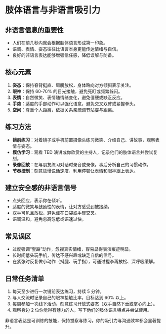 # 肢体语言与非语言吸引力

## 非语言信息的重要性

- 人们在前几秒内就会根据肢体语言形成第一印象。
- 语调、表情、姿态往往比语言本身更能传达情绪与自信。
- 良好的非语言表达能够增强信任感，降低误解与防备。

## 核心元素

1. **姿态**：保持脊背挺直、肩膀放松，身体略向对方倾斜表示关注。
2. **眼神**：保持 60-70% 的目光接触，避免死盯或频繁躲闪。
3. **表情**：自然微笑、表情随情绪变化，避免僵硬或缺乏反应。
4. **手势**：适度的手部动作可以强化语意，避免交叉双臂或紧握拳头。
5. **空间**：尊重个人距离，依据关系亲疏调节站姿与距离。

## 练习方法

- **镜前练习**：对着镜子或手机前置摄像头练习微笑、介绍自己、讲故事，观察表情与姿态。
- **模仿学习**：观看 TED 演讲或你欣赏的主持人，记录他们的肢体语言并尝试复刻。
- **录像回放**：在与朋友练习对话时录音或录像，事后分析自己的习惯动作。
- **节奏控制**：刻意放慢说话速度，利用停顿让表情和眼神跟上表达。

## 建立安全感的非语言信号

- 点头回应，表示你在倾听。
- 适度的微笑与鼓励性的表情，让对方感受到被接纳。
- 双手可见且放松，避免藏在口袋或手臂交叉。
- 语调温和，避免忽高忽低或语速过快。

## 常见误区

- 过度强调“套路”动作，忽视真实情绪，容易显得表演痕迹明显。
- 长时间低头玩手机，传达不感兴趣或缺乏自信的信号。
- 在紧张时反复做小动作（抖腿、玩手指），可通过握拳再放松、深呼吸缓解。

## 日常任务清单

1. 每天至少进行一次镜前表达练习，持续 5 分钟。
2. 与人交流时记录自己的眼神接触比率，目标达到 60% 以上。
3. 每周参加一次线下活动，刻意练习开放式姿态（双手自然下垂或掌心向上）。
4. 观察身边 2 位你觉得有魅力的人，写下他们的肢体语言特点并尝试使用。

非语言表达是可训练的技能，保持觉察与练习，你的吸引力与沟通效率都会显著提升。
